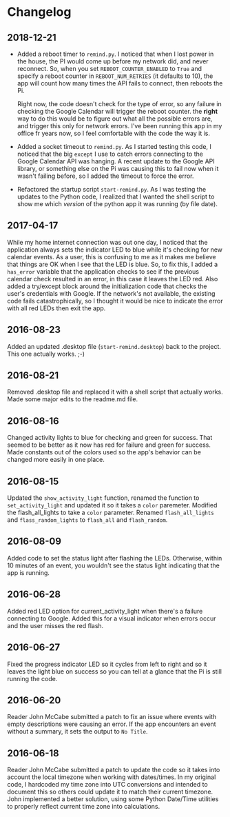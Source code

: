 # Changelog

## 2018-12-21

- Added a reboot timer to `remind.py`. I noticed that when I lost power in the house, the PI would come up before my network did, and never reconnect. So, when you set `REBOOT_COUNTER_ENABLED` to `True` and specify a reboot counter in `REBOOT_NUM_RETRIES` (it defaults to 10), the app will count how many times the API fails to connect, then reboots the Pi.
 
    Right now, the code doesn't check for the type of error, so any failure in checking the Google Calendar will trigger the reboot counter. the **right** way to do this would be to figure out what all the possible errors are, and trigger this only for network errors. I've been running this app in my office fr years now, so I feel comfortable with the code the way it is. 

- Added a socket timeout to `remind.py`. As I started testing this code, I noticed that the big `except` I use to catch errors connecting to the Google Calendar API was hanging. A recent update to the Google API library, or something else on the Pi was causing this to fail now when it wasn't failing before, so I added the timeout to force the error.
    
- Refactored the startup script `start-remind.py`. As I was testing the updates to the Python code, I realized that I wanted the shell script to show me which *version* of the python app it was running (by file date).  


## 2017-04-17

While my home internet connection was out one day, I noticed that the application always sets the indicator LED to blue while it's checking for new calendar events. As a user, this is confusing to me as it makes me believe that things are OK when I see that the LED is blue. So, to fix this, I added a `has_error` variable that the application checks to see if the previous calendar check resulted in an error, in this case it leaves the LED red. Also added a try/except block around the initialization code that checks the user's credentials with Google. If the network's not available, the existing code fails catastrophically, so I thought it would be nice to indicate the error with all red LEDs then exit the app.

## 2016-08-23

Added an updated .desktop file (`start-remind.desktop`) back to the project. This one actually works. ;-) 

## 2016-08-21

Removed .desktop file and replaced it with a shell script that actually works. Made some major edits to the readme.md file.

## 2016-08-16

Changed activity lights to blue for checking and green for success. That seemed to be better as it now has red for failure and green for success. Made constants out of the colors used so the app's behavior can be changed more easily in one place. 

## 2016-08-15

Updated the `show_activity_light` function, renamed the function to `set_activity_light` and updated it so it takes a `color` paremeter. Modified the flash_all_lights to take a `color` parameter. Renamed `flash_all_lights` and `flass_random_lights` to `flash_all` and `flash_random`.
 
## 2016-08-09

Added code to set the status light after flashing the LEDs. Otherwise, within 10 minutes of an event, you wouldn't see the status light indicating that the app is running. 

## 2016-06-28

Added red LED option for current_activity_light when there's a failure connecting to Google. Added this for a visual indicator when errors occur and the user misses the red flash.
 
## 2016-06-27

Fixed the progress indicator LED so it cycles from left to right and so it leaves the light blue on success so you can tell at a glance that the Pi is still running the code.

## 2016-06-20

Reader John McCabe submitted a patch to fix an issue where events with empty descriptions were causing an error. If the app encounters an event without a summary, it sets the output to `No Title`.

## 2016-06-18

Reader John McCabe submitted a patch to update the code so it takes into account the local timezone when working with dates/times. In my original code, I hardcoded my time zone into UTC conversions and intended to document this so others could update it to match their current timezone. John implemented a better solution, using some Python Date/Time utilities to properly reflect current time zone into calculations.  

